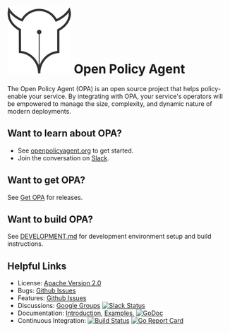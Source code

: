 # ![OPA](./OPA-logo-github-144.png) Open Policy Agent

The Open Policy Agent (OPA) is an open source project that helps policy-enable your service. By integrating with OPA, your service's operators will be empowered to manage the size, complexity, and dynamic nature of modern deployments.

## Want to learn about OPA?

 - See [openpolicyagent.org](http://www.openpolicyagent.org) to get started.
 - Join the conversation on [Slack](http://slack.openpolicyagent.org).

## Want to get OPA?

See [Get OPA](http://www.openpolicyagent.org/get-opa/) for releases.

## Want to build OPA?

See [DEVELOPMENT.md](./docs/DEVELOPMENT.md) for development environment setup and build instructions.

## Helpful Links

- License: [Apache Version 2.0](https://raw.githubusercontent.com/open-policy-agent/opa/master/LICENSE)
- Bugs: [Github Issues](https://github.com/open-policy-agent/opa/issues)
- Features: [Github Issues](https://github.com/open-policy-agent/opa/issues)
- Discussions: [Google Groups](https://groups.google.com/forum/?hl=en#!forum/open-policy-agent) [![Slack Status](http://slack.openpolicyagent.org/badge.svg)](http://slack.openpolicyagent.org)
- Documentation: [Introduction](http://www.openpolicyagent.org/documentation/what-is-policy-enablement/), [Examples](http://www.openpolicyagent.org/examples/working-with-the-opa-repl/), [![GoDoc](https://godoc.org/github.com/open-policy-agent/opa?status.svg)](https://godoc.org/github.com/open-policy-agent/opa)
- Continuous Integration: [![Build Status](https://travis-ci.org/open-policy-agent/opa.svg?branch=master)](https://travis-ci.org/open-policy-agent/opa) [![Go Report Card](https://goreportcard.com/badge/open-policy-agent/opa)](https://goreportcard.com/report/open-policy-agent/opa)
